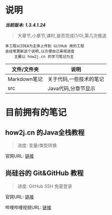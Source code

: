 # 说明

***当前版本: 1.3.4.1.24***
> 大章节,小章节,课时,是否完成(1/0),第几次推送

```text
本工程以IDEA为主体上传到 GitHub 用的工程
会经常更新这个说明,以方便自己审视进度
    主要以 how2j.cn 的学习笔记为主
```

| 文件/文件夹 | 说明 |
|---|---|
| Markdown笔记 | 关于代码,一些技术的笔记 |
| src | Java代码,分章节显示 |

# 目前拥有的笔记

## how2j.cn 的Java全栈教程
> 进度: 变量/类型转换

官网URL: [链接](https://www.how2j.cn/)

## 尚硅谷的 Git&GitHub 教程
> 进度: GitHub SSH 免密登录

官网URL: [链接](http://www.atguigu.com/)

哔哩哔哩视频URL: [链接](https://www.bilibili.com/video/av24441039?from=search&seid=1443581922472429623)